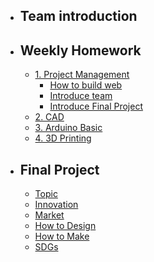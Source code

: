 <!-- 侧边栏 docs/_sidebar.md -->
- ## Team introduction
- ## Weekly Homework
  - [1. Project Management](1pm/guide.md)
    - [How to build web](1pm/web.md)
    - [Introduce team](team/intro.md)
    - [Introduce Final Project](1pm/final.md)
  - [2. CAD]()
  - [3. Arduino Basic]()
  - [4. 3D Printing]()
- ## Final Project
  - [Topic]()
  - [Innovation]()
  - [Market]()
  - [How to Design]()
  - [How to Make]()
  - [SDGs]()
